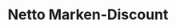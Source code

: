 ---
title: "Netto Marken-Discount"
url: /stollberg-erzgebirge/netto-marken-discount-schlachthofstrasse/
shop: Supermarkt
---
